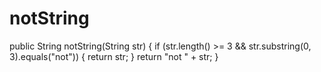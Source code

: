 # notString

public String notString(String str) {
  if (str.length() >= 3 && str.substring(0, 3).equals("not")) {
    return str;
  }
  return "not " + str;
}
